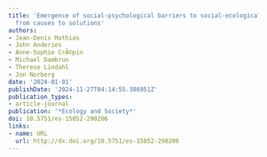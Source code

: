 ```yaml
---
title: 'Emergence of social-psychological barriers to social-ecological resilience:
  from causes to solutions'
authors:
- Jean-Denis Mathias
- John Anderies
- Anne-Sophie CrÃ©pin
- Michael Dambrun
- Therese Lindahl
- Jon Norberg
date: '2024-01-01'
publishDate: '2024-11-27T04:14:55.386951Z'
publication_types:
- article-journal
publication: '*Ecology and Society*'
doi: 10.5751/es-15052-290206
links:
- name: URL
  url: http://dx.doi.org/10.5751/es-15052-290206
---
```

